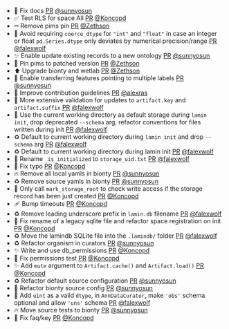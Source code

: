 - 💚 Fix docs [PR](https://github.com/laminlabs/lamindb/pull/2599) [@sunnyosun](https://github.com/sunnyosun)
- ✅ Test RLS for space All [PR](https://github.com/laminlabs/lamindb/pull/2596) [@Koncopd](https://github.com/Koncopd)
- ➖ Remove pims pin [PR](https://github.com/laminlabs/lamindb/pull/2598) [@Zethson](https://github.com/Zethson)
- 🚸 Avoid requiring `coerce_dtype` for `"int"` and `"float"` in case an integer or float `pd.Series.dtype` only deviates by numerical precision/range [PR](https://github.com/laminlabs/lamindb/pull/2592) [@falexwolf](https://github.com/falexwolf)
- ✨ Enable update existing records to a new ontology [PR](https://github.com/laminlabs/lamindb/pull/2593) [@sunnyosun](https://github.com/sunnyosun)
- 📌 Pin pims to patched version [PR](https://github.com/laminlabs/lamindb/pull/2597) [@Zethson](https://github.com/Zethson)
- ⬆️ Upgrade bionty and wetlab [PR](https://github.com/laminlabs/lamindb/pull/2586) [@Zethson](https://github.com/Zethson)
- 🐛 Enable transferring features pointing to multiple labels [PR](https://github.com/laminlabs/lamindb/pull/2595) [@sunnyosun](https://github.com/sunnyosun)
- 📝 Improve contribution guidelines [PR](https://github.com/laminlabs/lamindb/pull/2583) [@alexras](https://github.com/alexras)
- 🐛 More extensive validation for updates to `artifact.key` and `artifact.suffix` [PR](https://github.com/laminlabs/lamindb/pull/2589) [@falexwolf](https://github.com/falexwolf)
- 🚸 Use the current working directory as default storage during `lamin init`, drop deprecated `--schema` arg, refactor conventions for files written during init [PR](https://github.com/laminlabs/lamindb/pull/2587) [@falexwolf](https://github.com/falexwolf)
- ♻️ Default to current working directory during `lamin init` and drop `--schema` arg [PR](https://github.com/laminlabs/lamin-cli/pull/122) [@falexwolf](https://github.com/falexwolf)
- ♻️ Default to current working directory during lamin init [PR](https://github.com/laminlabs/lamindb-setup/pull/1002) [@falexwolf](https://github.com/falexwolf)
- 🚚 Rename `_is_initialized` to `storage_uid.txt` [PR](https://github.com/laminlabs/lamindb-setup/pull/997) [@falexwolf](https://github.com/falexwolf)
- 🐛 Fix typo [PR](https://github.com/laminlabs/lamindb-setup/pull/1001) [@Koncopd](https://github.com/Koncopd)
- 🔥 Remove all local yamls in bionty [PR](https://github.com/laminlabs/lamindb/pull/2581) [@sunnyosun](https://github.com/sunnyosun)
- ♻️ Remove source yamls in bionty [PR](https://github.com/laminlabs/lamindb-setup/pull/1000) [@sunnyosun](https://github.com/sunnyosun)
- 🐛 Only call `mark_storage_root` to check write access if the storage record has been just created [PR](https://github.com/laminlabs/lamindb-setup/pull/999) [@Koncopd](https://github.com/Koncopd)
- 🩹 Bump timeouts [PR](https://github.com/laminlabs/lamindb-setup/pull/998) [@Koncopd](https://github.com/Koncopd)
- ♻️ Remove leading underscore prefix in `lamin.db` filename [PR](https://github.com/laminlabs/lamindb-setup/pull/996) [@falexwolf](https://github.com/falexwolf)
- 🐛 Fix rename of a legacy sqlite file and refactor space registration on init [PR](https://github.com/laminlabs/lamindb-setup/pull/995) [@Koncopd](https://github.com/Koncopd)
- ♻️ Move the lamindb SQLite file into the `.lamindb/` folder [PR](https://github.com/laminlabs/lamindb-setup/pull/993) [@falexwolf](https://github.com/falexwolf)
- ♻️ Refactor organism in curators [PR](https://github.com/laminlabs/lamindb/pull/2573) [@sunnyosun](https://github.com/sunnyosun)
- ✨ Write and use db_permissions [PR](https://github.com/laminlabs/lamindb-setup/pull/994) [@Koncopd](https://github.com/Koncopd)
- 💚 Fix permissions test [PR](https://github.com/laminlabs/lamindb/pull/2577) [@Koncopd](https://github.com/Koncopd)
- ✨ Add `mute` argument to `Artifact.cache()` and `Artifact.load()` [PR](https://github.com/laminlabs/lamindb/pull/2575) [@Koncopd](https://github.com/Koncopd)
- ♻️ Refactor default source configuration [PR](https://github.com/laminlabs/lamindb/pull/2572) [@sunnyosun](https://github.com/sunnyosun)
- 🚚 Refactor bionty source config [PR](https://github.com/laminlabs/lamindb-setup/pull/992) [@sunnyosun](https://github.com/sunnyosun)
- 🚸 Add `uint` as a valid `dtype`, in `AnnDataCurator`, make `'obs'` schema optional and allow `'uns'` schema [PR](https://github.com/laminlabs/lamindb/pull/2569) [@falexwolf](https://github.com/falexwolf)
- 🔥 Move source tests to bionty [PR](https://github.com/laminlabs/lamindb/pull/2571) [@sunnyosun](https://github.com/sunnyosun)
- 📝 Fix faq/key [PR](https://github.com/laminlabs/lamindb/pull/2570) [@Koncopd](https://github.com/Koncopd)
